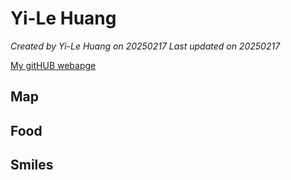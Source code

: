 # Yi-Le Huang 


*Created by Yi-Le Huang on 20250217 Last updated on 20250217*

[My gitHUB webapge](https://venteng.github.io) 


## Map


## Food


## Smiles 
